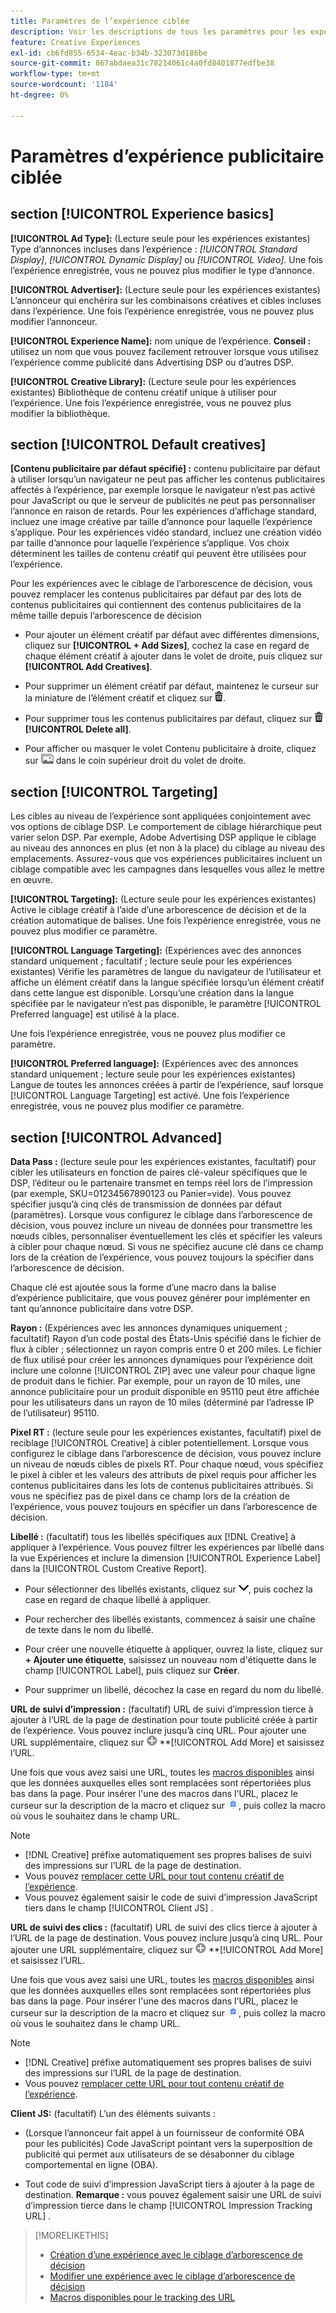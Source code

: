 ```yaml
---
title: Paramètres de l’expérience ciblée
description: Voir les descriptions de tous les paramètres pour les expériences publicitaires ciblées.
feature: Creative Experiences
exl-id: cb6fd855-6534-4eac-b34b-323073d186be
source-git-commit: 867abdaea31c78214061c4a0fd8401877edfbe38
workflow-type: tm+mt
source-wordcount: '1184'
ht-degree: 0%

---
```


# Paramètres d’expérience publicitaire ciblée

## section [!UICONTROL Experience basics]

**[!UICONTROL Ad Type]:** (Lecture seule pour les expériences existantes) Type d’annonces incluses dans l’expérience : *[!UICONTROL Standard Display]*, *[!UICONTROL Dynamic Display]* ou *[!UICONTROL Video]*. Une fois l’expérience enregistrée, vous ne pouvez plus modifier le type d’annonce.

**[!UICONTROL Advertiser]:** (Lecture seule pour les expériences existantes) L’annonceur qui enchérira sur les combinaisons créatives et cibles incluses dans l’expérience. Une fois l’expérience enregistrée, vous ne pouvez plus modifier l’annonceur.

**[!UICONTROL Experience Name]:** nom unique de l’expérience. **Conseil :** utilisez un nom que vous pouvez facilement retrouver lorsque vous utilisez l’expérience comme publicité dans Advertising DSP ou d’autres DSP.

**[!UICONTROL Creative Library]:** (Lecture seule pour les expériences existantes) Bibliothèque de contenu créatif unique à utiliser pour l’expérience. Une fois l’expérience enregistrée, vous ne pouvez plus modifier la bibliothèque.

## section [!UICONTROL Default creatives]

**\[Contenu publicitaire par défaut spécifié\] :** contenu publicitaire par défaut à utiliser lorsqu’un navigateur ne peut pas afficher les contenus publicitaires affectés à l’expérience, par exemple lorsque le navigateur n’est pas activé pour JavaScript ou que le serveur de publicités ne peut pas personnaliser l’annonce en raison de retards. Pour les expériences d’affichage standard, incluez une image créative par taille d’annonce pour laquelle l’expérience s’applique. Pour les expériences vidéo standard, incluez une création vidéo par taille d’annonce pour laquelle l’expérience s’applique. Vos choix déterminent les tailles de contenu créatif qui peuvent être utilisées pour l’expérience.

Pour les expériences avec le ciblage de l’arborescence de décision, vous pouvez remplacer les contenus publicitaires par défaut par des lots de contenus publicitaires qui contiennent des contenus publicitaires de la même taille depuis l’arborescence de décision<!-- verify -->

* Pour ajouter un élément créatif par défaut avec différentes dimensions, cliquez sur **[!UICONTROL + Add Sizes]**, cochez la case en regard de chaque élément créatif à ajouter dans le volet de droite, puis cliquez sur **[!UICONTROL Add Creatives]**.

* Pour supprimer un élément créatif par défaut, maintenez le curseur sur la miniature de l’élément créatif et cliquez sur ![Supprimer](/help/creative/assets/delete.png "Supprimer").

* Pour supprimer tous les contenus publicitaires par défaut, cliquez sur ![Supprimer](/help/creative/assets/delete.png "Supprimer") **[!UICONTROL Delete all]**.

* Pour afficher ou masquer le volet Contenu publicitaire à droite, cliquez sur ![Afficher/Masquer](/help/creative/assets/hide-show-creatives.png "Afficher/Masquer") dans le coin supérieur droit du volet de droite.

## section [!UICONTROL Targeting]

Les cibles au niveau de l’expérience sont appliquées conjointement avec vos options de ciblage DSP. Le comportement de ciblage hiérarchique peut varier selon DSP. Par exemple, Adobe Advertising DSP applique le ciblage au niveau des annonces en plus (et non à la place) du ciblage au niveau des emplacements. Assurez-vous que vos expériences publicitaires incluent un ciblage compatible avec les campagnes dans lesquelles vous allez le mettre en œuvre.

**[!UICONTROL Targeting]:** (Lecture seule pour les expériences existantes) Active le ciblage créatif à l’aide d’une arborescence de décision et de la création automatique de balises. Une fois l’expérience enregistrée, vous ne pouvez plus modifier ce paramètre.

**[!UICONTROL Language Targeting]:** (Expériences avec des annonces standard uniquement ; facultatif ; lecture seule pour les expériences existantes) Vérifie les paramètres de langue du navigateur de l’utilisateur et affiche un élément créatif dans la langue spécifiée lorsqu’un élément créatif dans cette langue est disponible. Lorsqu’une création dans la langue spécifiée par le navigateur n’est pas disponible, le paramètre [!UICONTROL Preferred language] est utilisé à la place.

Une fois l’expérience enregistrée, vous ne pouvez plus modifier ce paramètre.

**[!UICONTROL Preferred language]:** (Expériences avec des annonces standard uniquement ; lecture seule pour les expériences existantes) Langue de toutes les annonces créées à partir de l’expérience, sauf lorsque [!UICONTROL Language Targeting] est activé. Une fois l’expérience enregistrée, vous ne pouvez plus modifier ce paramètre.

## section [!UICONTROL Advanced]

**Data Pass :** (lecture seule pour les expériences existantes, facultatif) pour cibler les utilisateurs en fonction de paires clé-valeur spécifiques que le DSP, l’éditeur ou le partenaire transmet en temps réel lors de l’impression (par exemple, SKU=01234567890123 ou Panier=vide). Vous pouvez spécifier jusqu’à cinq clés de transmission de données par défaut (paramètres). Lorsque vous configurez le ciblage dans l’arborescence de décision, vous pouvez inclure un niveau de données pour transmettre les nœuds cibles, personnaliser éventuellement les clés et spécifier les valeurs à cibler pour chaque nœud. Si vous ne spécifiez aucune clé dans ce champ lors de la création de l’expérience, vous pouvez toujours la spécifier dans l’arborescence de décision.

Chaque clé est ajoutée sous la forme d’une macro dans la balise d’expérience publicitaire, que vous pouvez générer pour implémenter en tant qu’annonce publicitaire dans votre DSP.

**Rayon :** (Expériences avec les annonces dynamiques uniquement ; facultatif) Rayon d’un code postal des États-Unis spécifié dans le fichier de flux à cibler ; sélectionnez un rayon compris entre 0 et 200 miles. Le fichier de flux utilisé pour créer les annonces dynamiques pour l’expérience doit inclure une colonne [!UICONTROL ZIP]<!-- or a user-named column mapped to a ZIP column --> avec une valeur pour chaque ligne de produit dans le fichier. Par exemple, pour un rayon de 10 miles, une annonce publicitaire pour un produit disponible en 95110 peut être affichée pour les utilisateurs dans un rayon de 10 miles (déterminé par l’adresse IP de l’utilisateur) 95110.

**Pixel RT :** (lecture seule pour les expériences existantes, facultatif) pixel de reciblage [!UICONTROL Creative] à cibler potentiellement. Lorsque vous configurez le ciblage dans l’arborescence de décision, vous pouvez inclure un niveau de nœuds cibles de pixels RT. Pour chaque nœud, vous spécifiez le pixel à cibler et les valeurs des attributs de pixel requis pour afficher les contenus publicitaires dans les lots de contenus publicitaires attribués. Si vous ne spécifiez pas de pixel dans ce champ lors de la création de l’expérience, vous pouvez toujours en spécifier un dans l’arborescence de décision.<!-- May move this to just within the decision tree. -->

**Libellé :**<!-- should be "Labels" --> (facultatif) tous les libellés spécifiques aux [!DNL Creative] à appliquer à l’expérience. Vous pouvez filtrer les expériences par libellé dans la vue Expériences et inclure la dimension [!UICONTROL Experience Label] dans la [!UICONTROL Custom Creative Report].

* Pour sélectionner des libellés existants, cliquez sur ![Bas](/help/creative/assets/chevron-down.png "Bas"), puis cochez la case en regard de chaque libellé à appliquer.

* Pour rechercher des libellés existants, commencez à saisir une chaîne de texte dans le nom du libellé.

* Pour créer une nouvelle étiquette à appliquer, ouvrez la liste, cliquez sur **+ Ajouter une étiquette**, saisissez un nouveau nom d&#39;étiquette dans le champ [!UICONTROL Label], puis cliquez sur **Créer**.

* Pour supprimer un libellé, décochez la case en regard du nom du libellé.

**URL de suivi d’impression :** (facultatif) URL de suivi d’impression tierce à ajouter à l’URL de la page de destination pour toute publicité créée à partir de l’expérience. Vous pouvez inclure jusqu’à cinq URL. Pour ajouter une URL supplémentaire, cliquez sur ![icône](/help/creative/assets/create.png) **[!UICONTROL Add More] et saisissez l’URL.

Une fois que vous avez saisi une URL, toutes les [macros disponibles](/help/creative/creative-macros.md) ainsi que les données auxquelles elles sont remplacées sont répertoriées plus bas dans la page. Pour insérer l&#39;une des macros dans l&#39;URL, placez le curseur sur la description de la macro et cliquez sur ![Copier dans le presse-papiers](/help/creative/assets/copy-to-clipboard.png "Copier dans le presse-papiers"), puis collez la macro où vous le souhaitez dans le champ URL.

>[!NOTE]
>
>* [!DNL Creative] préfixe automatiquement ses propres balises de suivi des impressions sur l’URL de la page de destination.
>* Vous pouvez [remplacer cette URL pour tout contenu créatif de l’expérience](experience-tracking-urls-targeting.md).
>* Vous pouvez également saisir le code de suivi d’impression JavaScript tiers dans le champ [!UICONTROL Client JS] .

**URL de suivi des clics :** (facultatif) URL de suivi des clics tierce à ajouter à l’URL de la page de destination. Vous pouvez inclure jusqu’à cinq URL. Pour ajouter une URL supplémentaire, cliquez sur ![icône](/help/creative/assets/create.png) **[!UICONTROL Add More] et saisissez l’URL.

Une fois que vous avez saisi une URL, toutes les [macros disponibles](/help/creative/creative-macros.md) ainsi que les données auxquelles elles sont remplacées sont répertoriées plus bas dans la page. Pour insérer l&#39;une des macros dans l&#39;URL, placez le curseur sur la description de la macro et cliquez sur ![Copier dans le presse-papiers](/help/creative/assets/copy-to-clipboard.png "Copier dans le presse-papiers"), puis collez la macro où vous le souhaitez dans le champ URL.

>[!NOTE]
>
>* [!DNL Creative] préfixe automatiquement ses propres balises de suivi des impressions sur l’URL de la page de destination.
>* Vous pouvez [remplacer cette URL pour tout contenu créatif de l’expérience](experience-tracking-urls-targeting.md).

**Client JS:** (facultatif) L’un des éléments suivants :

* (Lorsque l’annonceur fait appel à un fournisseur de conformité OBA pour les publicités) Code JavaScript pointant vers la superposition de publicité qui permet aux utilisateurs de se désabonner du ciblage comportemental en ligne (OBA).

* Tout code de suivi d’impression JavaScript tiers à ajouter à la page de destination. **Remarque :** vous pouvez également saisir une URL de suivi d’impression tierce dans le champ [!UICONTROL Impression Tracking URL] .

>[!MORELIKETHIS]
>
>* [Création d’une expérience avec le ciblage d’arborescence de décision](experience-create-targeting.md)
>* [Modifier une expérience avec le ciblage d’arborescence de décision](experience-edit-targeting.md)
>* [Macros disponibles pour le tracking des URL](/help/creative/creative-macros.md)
